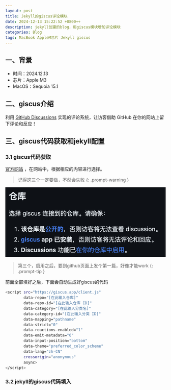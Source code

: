 ```yaml
---
layout: post
title: Jekyll的giscus评论模块
date: 2024-12-13 15:22:52 +0800÷÷
description: jekyll创建的blog，用giscus模块增加评论模块
categories: Blog
tags: MacBook AppleM芯片 Jekyll giscus
---
```


## 一、背景

- 时间：2024.12.13
- 芯片：Apple M3
- MacOS：Sequoia 15.1



## 二、giscus介绍

利用 [GitHub Discussions](https://docs.github.com/en/discussions) 实现的评论系统，让访客借助 GitHub 在你的网站上留下评论和反应！





## 三、giscus代码获取和jekyll配置

### 3.1 giscus代码获取

[官方网站](https://giscus.app/zh-TW) ，在网站中，根据相应的内容进行选择。

> 记得这三个一定要做，不然会失败
 {: .prompt-warning }

![image-20241213153510742](../assets/img/3.png)



> 第三个，启用之后，要到github页面上发个第一篇，好像才能work
 {: .prompt-tip }

前面全部填好之后，下面会自动生成好giscus的代码

```bash
<script src="https://giscus.app/client.js"
        data-repo="[在此输入仓库]"
        data-repo-id="[在此输入仓库 ID]"
        data-category="[在此输入分类名]"
        data-category-id="[在此输入分类 ID]"
        data-mapping="pathname"
        data-strict="0"
        data-reactions-enabled="1"
        data-emit-metadata="0"
        data-input-position="bottom"
        data-theme="preferred_color_scheme"
        data-lang="zh-CN"
        crossorigin="anonymous"
        async>
</script>
```



### 3.2 jekyll的giscus代码填入







 















